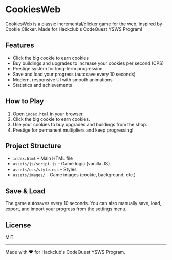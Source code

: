 # CookiesWeb

CookiesWeb is a classic incremental/clicker game for the web, inspired by Cookie Clicker. Made for Hackclub's CodeQuest YSWS Program!

## Features

- Click the big cookie to earn cookies
- Buy buildings and upgrades to increase your cookies per second (CPS)
- Prestige system for long-term progression
- Save and load your progress (autosave every 10 seconds)
- Modern, responsive UI with smooth animations
- Statistics and achievements

## How to Play

1. Open `index.html` in your browser.
2. Click the big cookie to earn cookies.
3. Use your cookies to buy upgrades and buildings from the shop.
4. Prestige for permanent multipliers and keep progressing!

## Project Structure

- `index.html` – Main HTML file
- `assets/js/script.js` – Game logic (vanilla JS)
- `assets/css/style.css` – Styles
- `assets/images/` – Game images (cookie, background, etc.)

## Save & Load

The game autosaves every 10 seconds. You can also manually save, load, export, and import your progress from the settings menu.

## License

MIT

---

Made with ❤️ for Hackclub's CodeQuest YSWS Program.
